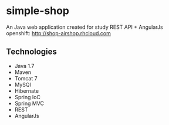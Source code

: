 # <h1>simple-shop</h1>
An Java web application created for study REST API + AngularJs<br>
openshift: <a>http://shop-airshop.rhcloud.com</a>

<h2>Technologies</h2>
<ul>
 <li>Java 1.7</li>
 <li>Maven</li>
  <li>Tomcat 7</li>
   <li>MySQl</li>
    <li>Hibernate</li>
     <li>Spring IoC</li>
      <li>Spring MVC</li>
         <li>REST</li>
         <li>AngularJs</li>
        
 </ul>
